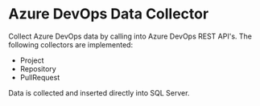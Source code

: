 # Azure DevOps Data Collector
Collect Azure DevOps data by calling into Azure DevOps REST API's. The following collectors are implemented:
* Project
* Repository
* PullRequest

Data is collected and inserted directly into SQL Server. 
